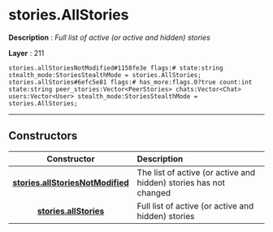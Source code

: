 # stories.AllStories

**Description** : *Full list of active \(or active and hidden\) stories*

**Layer** : 211

```tl
stories.allStoriesNotModified#1158fe3e flags:# state:string stealth_mode:StoriesStealthMode = stories.AllStories;
stories.allStories#6efc5e81 flags:# has_more:flags.0?true count:int state:string peer_stories:Vector<PeerStories> chats:Vector<Chat> users:Vector<User> stealth_mode:StoriesStealthMode = stories.AllStories;
```

---

## Constructors

| Constructor | Description |
| :---: | :--- |
| [**stories.allStoriesNotModified**](constructor/stories.allStoriesNotModified) | The list of active (or active and hidden) stories has not changed |
| [**stories.allStories**](constructor/stories.allStories) | Full list of active (or active and hidden) stories |